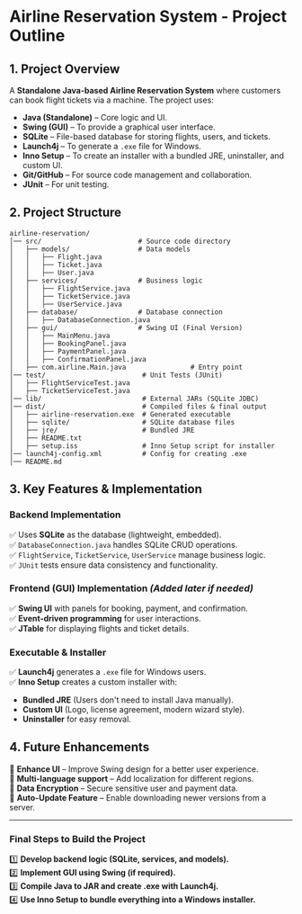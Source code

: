 # Airline Reservation System - Project Outline

## **1. Project Overview**
A **Standalone Java-based Airline Reservation System** where customers can book flight tickets via a machine. The project uses:
- **Java (Standalone)** – Core logic and UI.
- **Swing (GUI)** – To provide a graphical user interface.
- **SQLite** – File-based database for storing flights, users, and tickets.
- **Launch4j** – To generate a `.exe` file for Windows.
- **Inno Setup** – To create an installer with a bundled JRE, uninstaller, and custom UI.
- **Git/GitHub** – For source code management and collaboration.
- **JUnit** – For unit testing.

## **2. Project Structure**
```
airline-reservation/
│── src/                        # Source code directory
│   ├── models/                 # Data models
│   │   ├── Flight.java
│   │   ├── Ticket.java
│   │   ├── User.java
│   ├── services/               # Business logic
│   │   ├── FlightService.java
│   │   ├── TicketService.java
│   │   ├── UserService.java
│   ├── database/               # Database connection
│   │   ├── DatabaseConnection.java
│   ├── gui/                    # Swing UI (Final Version)
│   │   ├── MainMenu.java
│   │   ├── BookingPanel.java
│   │   ├── PaymentPanel.java
│   │   ├── ConfirmationPanel.java
│   ├── com.airline.Main.java                # Entry point
│── test/                        # Unit Tests (JUnit)
│   ├── FlightServiceTest.java
│   ├── TicketServiceTest.java
│── lib/                         # External JARs (SQLite JDBC)
│── dist/                        # Compiled files & final output
│   ├── airline-reservation.exe  # Generated executable
│   ├── sqlite/                  # SQLite database files
│   ├── jre/                     # Bundled JRE
│   ├── README.txt
│   ├── setup.iss                # Inno Setup script for installer
│── launch4j-config.xml          # Config for creating .exe
│── README.md
```

## **3. Key Features & Implementation**
### **Backend Implementation**
✅ Uses **SQLite** as the database (lightweight, embedded).  
✅ `DatabaseConnection.java` handles SQLite CRUD operations.  
✅ `FlightService`, `TicketService`, `UserService` manage business logic.  
✅ `JUnit` tests ensure data consistency and functionality.  

### **Frontend (GUI) Implementation** *(Added later if needed)*
✅ **Swing UI** with panels for booking, payment, and confirmation.  
✅ **Event-driven programming** for user interactions.  
✅ **JTable** for displaying flights and ticket details.  

### **Executable & Installer**
✅ **Launch4j** generates a `.exe` file for Windows users.  
✅ **Inno Setup** creates a custom installer with:
   - **Bundled JRE** (Users don't need to install Java manually).
   - **Custom UI** (Logo, license agreement, modern wizard style).
   - **Uninstaller** for easy removal.  

## **4. Future Enhancements**
📌 **Enhance UI** – Improve Swing design for a better user experience.  
📌 **Multi-language support** – Add localization for different regions.  
📌 **Data Encryption** – Secure sensitive user and payment data.  
📌 **Auto-Update Feature** – Enable downloading newer versions from a server.  

---
### **Final Steps to Build the Project**
1️⃣ **Develop backend logic (SQLite, services, and models).**  
2️⃣ **Implement GUI using Swing (if required).**  
3️⃣ **Compile Java to JAR and create .exe with Launch4j.**  
4️⃣ **Use Inno Setup to bundle everything into a Windows installer.**  

